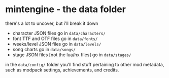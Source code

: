 # mintengine - the data folder

there's a lot to uncover, but i'll break it down

- character JSON files go in `data/characters/`
- font TTF and OTF files go in `data/fonts/`
- weeks/level JSON files go in `data/levels/`
- song charts go in `data/songs/`
- stage JSON files [not the lua/hx files] go in `data/stages/`

in the `data/config/` folder you'll find stuff pertaining to other mod metadata, such as modpack settings, achievements, and credits.